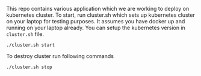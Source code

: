 This repo contains various application which we are working to deploy on kubernetes cluster. To start, run cluster.sh which sets up kubernetes cluster on your laptop for testing purposes. It assumes you have docker up and running on your laptop already. You can setup the kubernetes version in ```cluster.sh``` file.

```
./cluster.sh start
```

To destroy cluster run following commands
```
./cluster.sh stop
```

